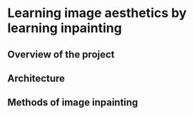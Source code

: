 # Learning image aesthetics by learning inpainting

## Overview of the project
## Architecture 
## Methods of image inpainting

